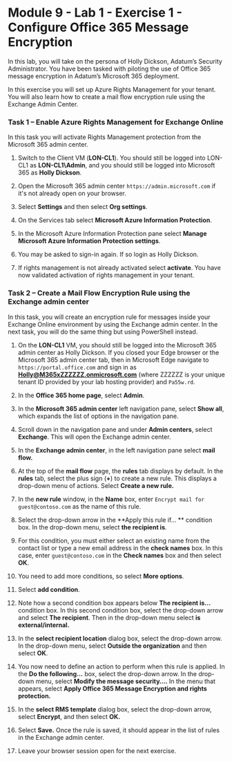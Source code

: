 # Module 9 - Lab 1 - Exercise 1 - Configure Office 365 Message Encryption


In this lab, you will take on the persona of Holly Dickson, Adatum’s Security Administrator. You have been tasked with piloting the use of Office 365 message encryption in Adatum’s Microsoft 365 deployment.

In this exercise you will set up Azure Rights Management for your tenant. You will also learn how to create a mail flow encryption rule using the Exchange Admin Center.

### Task 1 – Enable Azure Rights Management for Exchange Online

In this task you will activate Rights Management protection from the Microsoft 365 admin center. 
 
1. Switch to the Client VM (**LON-CL1**). You should still be logged into LON-CL1 as **LON-CL1\Admin**, and you should still be logged into Microsoft 365 as **Holly Dickson**. 

2. Open the Microsoft 365 admin center `https://admin.microsoft.com` if it's not already open on your browser.

3. Select **Settings** and then select **Org settings**.

4. On the Services tab select **Microsoft Azure Information Protection**.

5. In the Microsoft Azure Information Protection pane select **Manage Microsoft Azure Information Protection settings**.

6. You may be asked to sign-in again.  If so login as Holly Dickson.

7. If rights management is not already activated select **activate**. You have now validated activation of rights management in your tenant.
  

### Task 2 – Create a Mail Flow Encryption Rule using the Exchange admin center

In this task, you will create an encryption rule for messages inside your Exchange Online environment by using the Exchange admin center. In the next task, you will do the same thing but using PowerShell instead. 

1. On the **LON-CL1** VM, you should still be logged into the Microsoft 365 admin center as Holly Dickson. If you closed your Edge browser or the Microsoft 365 admin center tab, then in Microsoft Edge navigate to `https://portal.office.com` and sign in as **Holly@M365xZZZZZZ.onmicrosoft.com** (where ZZZZZZ is your unique tenant ID provided by your lab hosting provider) and `Pa55w.rd`. 

2. In the **Office 365 home page**, select **Admin**.

3. In the **Microsoft 365 admin center** left navigation pane, select **Show all**, which expands the list of options in the navigation pane. 

4. Scroll down in the navigation pane and under **Admin centers**, select **Exchange**. This will open the Exchange admin center.

5. In the **Exchange admin center**, in the left navigation pane select **mail flow.**

6. At the top of the **mail flow** page, the **rules** tab displays by default. In the **rules** tab, select the plus sign (**+**) to create a new rule. This displays a drop-down menu of actions. Select **Create a new rule.**

7. In the **new rule** window, in the **Name** box, enter `Encrypt mail for guest@contoso.com` as the name of this rule.

8. Select the drop-down arrow in the **Apply this rule if… ** condition box. In the drop-down menu, select **the recipient is**. 

9. For this condition, you must either select an existing name from the contact list or type a new email address in the **check names** box. In this case, enter `guest@contoso.com` in the **Check names** box and then select **OK**.

10. You need to add more conditions, so select **More options**.

11. Select **add condition**. 

12. Note how a second condition box appears below **The recipient is…** condition box. In this second condition box, select the drop-down arrow and select **The recipient**. Then in the drop-down menu select **is external/internal.**

13. In the **select recipient location** dialog box, select the drop-down arrow. In the drop-down menu, select **Outside the organization** and then select **OK**. 

14. You now need to define an action to perform when this rule is applied. In the **Do the following…** box, select the drop-down arrow. In the drop-down menu, select **Modify the message security….** In the menu that appears, select **Apply Office 365 Message Encryption and rights protection.**

15. In the **select RMS template** dialog box, select the drop-down arrow, select **Encrypt**, and then select **OK.**

16. Select **Save.** Once the rule is saved, it should appear in the list of rules in the Exchange admin center.

4. Leave your browser session open for the next exercise.
